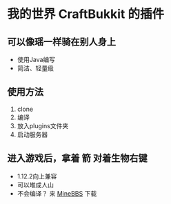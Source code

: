 # 我的世界 CraftBukkit 的插件
## 可以像瑶一样骑在别人身上
- 使用Java编写
- 简洁、轻量级

## 使用方法
1. clone
2. 编译
3. 放入plugins文件夹
4. 启动服务器
## 进入游戏后，拿着 箭 对着生物右键
- 1.12.2向上兼容
- 可以堆成人山
- 不会编译？ 来 [MineBBS](https://www.minebbs.com/resources/1-12-x-1-16-x.1283/) 下载
